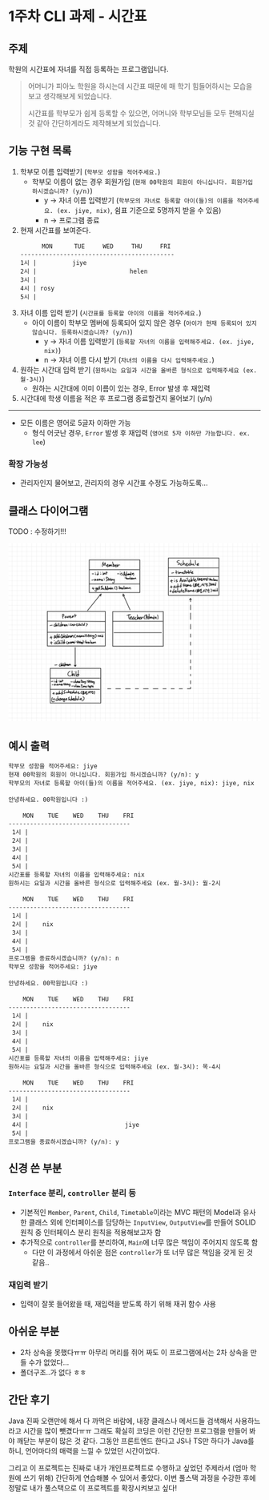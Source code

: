 # 1주차 CLI 과제 - 시간표

## 주제

학원의 시간표에 자녀를 직접 등록하는 프로그램입니다.

> 어머니가 피아노 학원을 하시는데 시간표 때문에 매 학기 힘들어하시는 모습을 보고 생각해보게 되었습니다.
> 
> 시간표를 학부모가 쉽게 등록할 수 있으면, 어머니와 학부모님들 모두 편해지실 것 같아 간단하게라도 제작해보게 되었습니다.

## 기능 구현 목록

1. 학부모 이름 입력받기 (`학부모 성함을 적어주세요.`)
    - 학부모 이름이 없는 경우 회원가입 (`현재 00학원의 회원이 아니십니다. 회원가입 하시겠습니까? (y/n)`)
        - y -> 자녀 이름 입력받기 (`학부모의 자녀로 등록할 아이(들)의 이름을 적어주세요. (ex. jiye, nix)`, 쉼표 기준으로 5명까지 받을 수 있음)
        - n -> 프로그램 종료
2. 현재 시간표를 보여준다.
      ```
            MON      TUE     WED     THU     FRI
      -------------------------------------------
      1시 |          jiye
      2시 |                          helen
      3시 | 
      4시 | rosy
      5시 | 
    
      ```
3. 자녀 이름 입력 받기 (`시간표를 등록할 아이의 이름을 적어주세요.`)
   - 아이 이름이 학부모 멤버에 등록되어 있지 않은 경우 (`아이가 현재 등록되어 있지 않습니다. 등록하시겠습니까? (y/n)`)
     - y -> 자녀 이름 입력받기 (`등록할 자녀의 이름을 입력해주세요. (ex. jiye, nix)`)
     - n -> 자녀 이름 다시 받기 (`자녀의 이름을 다시 입력해주세요.`)
4. 원하는 시간대 입력 받기 (`원하시는 요일과 시간을 올바른 형식으로 입력해주세요 (ex. 월-3시)`)
   - 원하는 시간대에 이미 이름이 있는 경우, Error 발생 후 재입력
5. 시간대에 학생 이름을 적은 후 프로그램 종료할건지 물어보기 (y/n)
---
- 모든 이름은 영어로 5글자 이하만 가능
  - 형식 어긋난 경우, `Error` 발생 후 재입력 (`영어로 5자 이하만 가능합니다. ex. lee`)

### 확장 가능성

- 관리자인지 물어보고, 관리자의 경우 시간표 수정도 가능하도록...

## 클래스 다이어그램
TODO : 수정하기!!!

![classDiagram.jpg](image/classDiagram.jpg)

## 예시 출력
```
학부모 성함을 적어주세요: jiye
현재 00학원의 회원이 아니십니다. 회원가입 하시겠습니까? (y/n): y
학부모의 자녀로 등록할 아이(들)의 이름을 적어주세요. (ex. jiye, nix): jiye, nix

안녕하세요. 00학원입니다 :)

    MON    TUE    WED    THU    FRI
----------------------------------
 1시 |                                        
 2시 |                                        
 3시 |                                        
 4시 |                                        
 5시 |                                        
시간표를 등록할 자녀의 이름을 입력해주세요: nix
원하시는 요일과 시간을 올바른 형식으로 입력해주세요 (ex. 월-3시): 월-2시

    MON    TUE    WED    THU    FRI
----------------------------------
 1시 |                                        
 2시 |    nix                                 
 3시 |                                        
 4시 |                                        
 5시 |                                        
프로그램을 종료하시겠습니까? (y/n): n
학부모 성함을 적어주세요: jiye

안녕하세요. 00학원입니다 :)

    MON    TUE    WED    THU    FRI
----------------------------------
 1시 |                                        
 2시 |    nix                                 
 3시 |                                        
 4시 |                                        
 5시 |                                        
시간표를 등록할 자녀의 이름을 입력해주세요: jiye
원하시는 요일과 시간을 올바른 형식으로 입력해주세요 (ex. 월-3시): 목-4시

    MON    TUE    WED    THU    FRI
----------------------------------
 1시 |                                        
 2시 |    nix                                 
 3시 |                                        
 4시 |                           jiye         
 5시 |                                        
프로그램을 종료하시겠습니까? (y/n): y
```

## 신경 쓴 부분
### `Interface` 분리, `controller` 분리 등
- 기본적인 `Member`, `Parent`, `Child`, `Timetable`이라는 MVC 패턴의 Model과 유사한 클래스 외에 
인터페이스를 담당하는 `InputView`, `OutputView`를 만들어 SOLID 원칙 중 인터페이스 분리 원칙을 적용해보고자 함
- 추가적으로 `controller`를 분리하여, `Main`에 너무 많은 책임이 주어지지 않도록 함
    - 다만 이 과정에서 아쉬운 점은 `controller`가 또 너무 많은 책임을 갖게 된 것 같음..

### 재입력 받기
- 입력이 잘못 들어왔을 때, 재입력을 받도록 하기 위해 재귀 함수 사용

## 아쉬운 부분
- 2차 상속을 못했다ㅠㅠ 아무리 머리를 쥐어 짜도 이 프로그램에서는 2차 상속을 만들 수가 없었다...
- 폴더구조..가 없다 ㅎㅎ

## 간단 후기
Java 진짜 오랜만에 해서 다 까먹은 바람에, 내장 클래스나 메서드들 검색해서 사용하느라고 시간을 많이 뺏겼다ㅠㅠ
그래도 확실히 코딩은 이런 간단한 프로그램을 만들어 봐야 깨닫는 부분이 많은 것 같다. 
그동안 프론트엔드 한다고 JS나 TS만 하다가 Java를 하니, 언어마다의 매력을 느낄 수 있었던 시간이었다.

그리고 이 프로젝트는 진짜로 내가 개인프로젝트로 수행하고 싶었던 주제라서 (엄마 학원에 쓰기 위해) 간단하게 연습해볼 수 있어서 좋았다.
이번 풀스택 과정을 수강한 후에 정말로 내가 풀스택으로 이 프로젝트를 확장시켜보고 싶다!